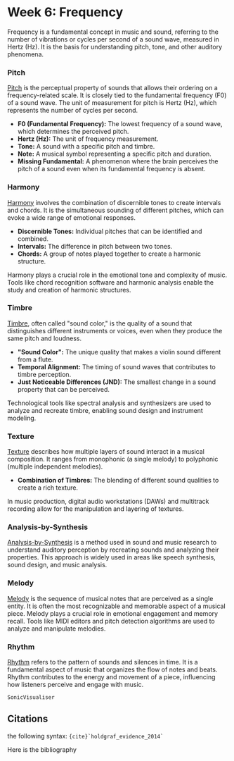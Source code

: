 # Week 6: Frequency

Frequency is a fundamental concept in music and sound, referring to the number of vibrations or cycles per second of a sound wave, measured in Hertz (Hz). It is the basis for understanding pitch, tone, and other auditory phenomena.

### Pitch
[Pitch](https://en.wikipedia.org/wiki/Pitch_(music)) is the perceptual property of sounds that allows their ordering on a frequency-related scale. It is closely tied to the fundamental frequency (F0) of a sound wave. The unit of measurement for pitch is Hertz (Hz), which represents the number of cycles per second. 

- **F0 (Fundamental Frequency):** The lowest frequency of a sound wave, which determines the perceived pitch.
- **Hertz (Hz):** The unit of frequency measurement.
- **Tone:** A sound with a specific pitch and timbre.
- **Note:** A musical symbol representing a specific pitch and duration.
- **Missing Fundamental:** A phenomenon where the brain perceives the pitch of a sound even when its fundamental frequency is absent.

### Harmony
[Harmony](https://en.wikipedia.org/wiki/Harmony) involves the combination of discernible tones to create intervals and chords. It is the simultaneous sounding of different pitches, which can evoke a wide range of emotional responses.

- **Discernible Tones:** Individual pitches that can be identified and combined.
- **Intervals:** The difference in pitch between two tones.
- **Chords:** A group of notes played together to create a harmonic structure.

Harmony plays a crucial role in the emotional tone and complexity of music. Tools like chord recognition software and harmonic analysis enable the study and creation of harmonic structures.

### Timbre
[Timbre](https://en.wikipedia.org/wiki/Timbre), often called "sound color," is the quality of a sound that distinguishes different instruments or voices, even when they produce the same pitch and loudness.

- **"Sound Color":** The unique quality that makes a violin sound different from a flute.
- **Temporal Alignment:** The timing of sound waves that contributes to timbre perception.
- **Just Noticeable Differences (JND):** The smallest change in a sound property that can be perceived.

Technological tools like spectral analysis and synthesizers are used to analyze and recreate timbre, enabling sound design and instrument modeling.

### Texture
[Texture](https://en.wikipedia.org/wiki/Texture_(music)) describes how multiple layers of sound interact in a musical composition. It ranges from monophonic (a single melody) to polyphonic (multiple independent melodies).

- **Combination of Timbres:** The blending of different sound qualities to create a rich texture.

In music production, digital audio workstations (DAWs) and multitrack recording allow for the manipulation and layering of textures.

### Analysis-by-Synthesis
[Analysis-by-Synthesis](https://en.wikipedia.org/wiki/Analysis_by_synthesis) is a method used in sound and music research to understand auditory perception by recreating sounds and analyzing their properties. This approach is widely used in areas like speech synthesis, sound design, and music analysis.

### Melody
[Melody](https://en.wikipedia.org/wiki/Melody) is the sequence of musical notes that are perceived as a single entity. It is often the most recognizable and memorable aspect of a musical piece. Melody plays a crucial role in emotional engagement and memory recall. Tools like MIDI editors and pitch detection algorithms are used to analyze and manipulate melodies.

### Rhythm
[Rhythm](https://en.wikipedia.org/wiki/Rhythm) refers to the pattern of sounds and silences in time. It is a fundamental aspect of music that organizes the flow of notes and beats. Rhythm contributes to the energy and movement of a piece, influencing how listeners perceive and engage with music.




```{Exercise}
SonicVisualiser
```




## Citations

the following syntax: `` {cite}`holdgraf_evidence_2014` `` 

Here is the bibliography


```{bibliography}
```
